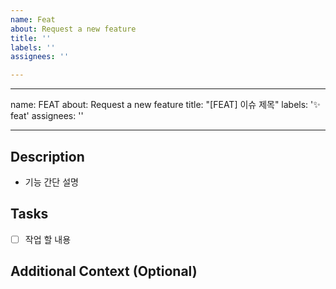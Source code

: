 ```yaml
---
name: Feat
about: Request a new feature
title: ''
labels: ''
assignees: ''

---
```


---
name: FEAT
about: Request a new feature
title: "[FEAT] 이슈 제목"
labels: '✨ feat'
assignees: ''

---

## Description
- 기능 간단 설명

## Tasks
- [ ] 작업 할 내용

## Additional Context (Optional)
